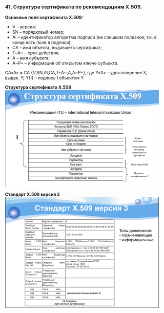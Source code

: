 ### 41. Структура сертификата по рекомендациям X.509.
**Основные поля сертификата Х.509:**
- V – версия:
- SN – порядковый номер;
- AI – идентификатор алгоритма подписи (не слишком полезное, т.к. в конце есть поле в подписи);
- СА – имя объекта, выдавшего сертификат;
- Т~А~ – срок действия;
- А – имя субъекта;
- А~Р~ – информация об открытом ключе субъекта.

CA«A» = CA {V,SN,AI,CA,T~A~,A,A~P~}, где
Y«Х» - удостоверение Х, выдан. Y; Y{I} – подпись I объектом Y

**Структура сертификата X.509**
![Рисунок 1](/images/Screenshot_4.png)

**Стандарт X.509 версия 3**
![Рисунок 2](/images/Screenshot_5.png)
